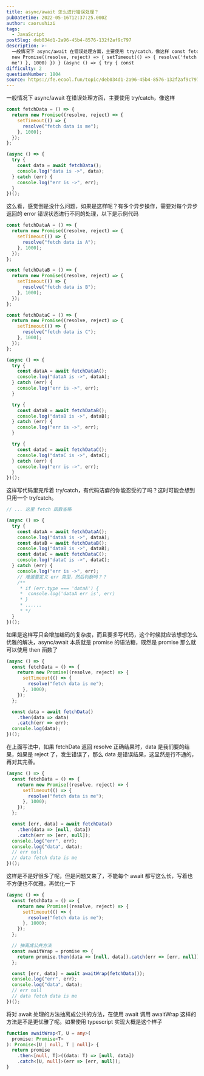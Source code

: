 ```yaml
---
title: async/await 怎么进行错误处理？
pubDatetime: 2022-05-16T12:37:25.000Z
author: caorushizi
tags:
  - JavaScript
postSlug: deb034d1-2a96-45b4-8576-132f2af9c797
description: >-
  一般情况下 async/await 在错误处理方面，主要使用 try/catch，像这样 const fetchData = () => { return
  new Promise((resolve, reject) => { setTimeout(() => { resolve('fetch data is
  me') }, 1000) }) } (async () => { try { const
difficulty: 2
questionNumber: 1804
source: https://fe.ecool.fun/topic/deb034d1-2a96-45b4-8576-132f2af9c797
---
```


一般情况下 async/await 在错误处理方面，主要使用 try/catch，像这样

```js
const fetchData = () => {
  return new Promise((resolve, reject) => {
    setTimeout(() => {
      resolve("fetch data is me");
    }, 1000);
  });
};

(async () => {
  try {
    const data = await fetchData();
    console.log("data is ->", data);
  } catch (err) {
    console.log("err is ->", err);
  }
})();
```

这么看，感觉倒是没什么问题，如果是这样呢？有多个异步操作，需要对每个异步返回的 error 错误状态进行不同的处理，以下是示例代码

```js
const fetchDataA = () => {
  return new Promise((resolve, reject) => {
    setTimeout(() => {
      resolve("fetch data is A");
    }, 1000);
  });
};

const fetchDataB = () => {
  return new Promise((resolve, reject) => {
    setTimeout(() => {
      resolve("fetch data is B");
    }, 1000);
  });
};

const fetchDataC = () => {
  return new Promise((resolve, reject) => {
    setTimeout(() => {
      resolve("fetch data is C");
    }, 1000);
  });
};

(async () => {
  try {
    const dataA = await fetchDataA();
    console.log("dataA is ->", dataA);
  } catch (err) {
    console.log("err is ->", err);
  }

  try {
    const dataB = await fetchDataB();
    console.log("dataB is ->", dataB);
  } catch (err) {
    console.log("err is ->", err);
  }

  try {
    const dataC = await fetchDataC();
    console.log("dataC is ->", dataC);
  } catch (err) {
    console.log("err is ->", err);
  }
})();
```

这样写代码里充斥着 try/catch，有代码洁癖的你能忍受的了吗？这时可能会想到只用一个 try/catch。

```js
// ... 这里 fetch 函数省略

(async () => {
  try {
    const dataA = await fetchDataA();
    console.log("dataA is ->", dataA);
    const dataB = await fetchDataB();
    console.log("dataB is ->", dataB);
    const dataC = await fetchDataC();
    console.log("dataC is ->", dataC);
  } catch (err) {
    console.log("err is ->", err);
    // 难道要定义 err 类型，然后判断吗？？
    /**
     * if (err.type === 'dataA') {
     *  console.log('dataA err is', err)
     * }
     * ......
     * */
  }
})();
```

如果是这样写只会增加编码的复杂度，而且要多写代码，这个时候就应该想想怎么优雅的解决，async/await 本质就是 promise 的语法糖，既然是 promise 那么就可以使用 then 函数了

```js
(async () => {
  const fetchData = () => {
    return new Promise((resolve, reject) => {
      setTimeout(() => {
        resolve("fetch data is me");
      }, 1000);
    });
  };

  const data = await fetchData()
    .then(data => data)
    .catch(err => err);
  console.log(data);
})();
```

在上面写法中，如果 fetchData 返回 resolve 正确结果时，data 是我们要的结果，如果是 reject 了，发生错误了，那么 data 是错误结果，这显然是行不通的，再对其完善。

```js
(async () => {
  const fetchData = () => {
    return new Promise((resolve, reject) => {
      setTimeout(() => {
        resolve("fetch data is me");
      }, 1000);
    });
  };

  const [err, data] = await fetchData()
    .then(data => [null, data])
    .catch(err => [err, null]);
  console.log("err", err);
  console.log("data", data);
  // err null
  // data fetch data is me
})();
```

这样是不是好很多了呢，但是问题又来了，不能每个 await 都写这么长，写着也不方便也不优雅，再优化一下

```js
(async () => {
  const fetchData = () => {
    return new Promise((resolve, reject) => {
      setTimeout(() => {
        resolve("fetch data is me");
      }, 1000);
    });
  };

  // 抽离成公共方法
  const awaitWrap = promise => {
    return promise.then(data => [null, data]).catch(err => [err, null]);
  };

  const [err, data] = await awaitWrap(fetchData());
  console.log("err", err);
  console.log("data", data);
  // err null
  // data fetch data is me
})();
```

将对 await 处理的方法抽离成公共的方法，在使用 await 调用 awaitWrap 这样的方法是不是更优雅了呢。如果使用 typescript 实现大概是这个样子

```ts
function awaitWrap<T, U = any>(
  promise: Promise<T>
): Promise<[U | null, T | null]> {
  return promise
    .then<[null, T]>((data: T) => [null, data])
    .catch<[U, null]>(err => [err, null]);
}
```
